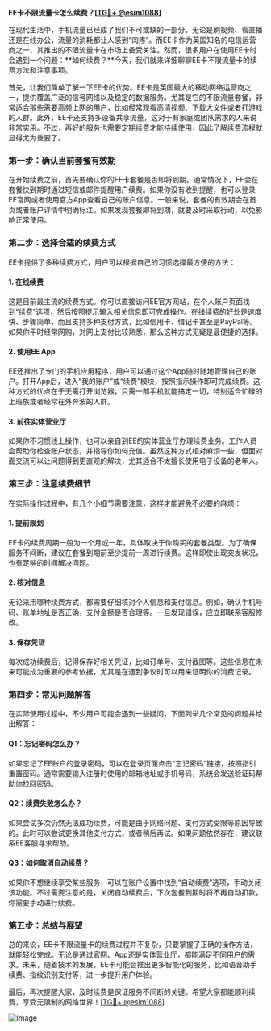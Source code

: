 **EE卡不限流量卡怎么续费？[[TG💪+ @esim1088](https://t.me/s/esim1088)]**

在现代生活中，手机流量已经成了我们不可或缺的一部分。无论是刷视频、看直播还是在线办公，流量的消耗都让人感到“肉疼”。而EE卡作为英国知名的电信运营商之一，其推出的不限流量卡在市场上备受关注。然而，很多用户在使用EE卡时会遇到一个问题：**如何续费？**今天，我们就来详细聊聊EE卡不限流量卡的续费方法和注意事项。

首先，让我们简单了解一下EE卡的优势。EE卡是英国最大的移动网络运营商之一，提供覆盖广泛的信号网络以及稳定的数据服务。尤其是它的不限流量套餐，非常适合那些需要高频上网的用户，比如经常观看高清视频、下载大文件或者打游戏的人群。此外，EE卡还支持多设备共享流量，这对于有家庭或团队需求的人来说非常实用。不过，再好的服务也需要定期续费才能持续使用，因此了解续费流程就显得尤为重要了。

### **第一步：确认当前套餐有效期**

在开始续费之前，首先要确认你的EE卡套餐是否即将到期。通常情况下，EE会在套餐快到期时通过短信或邮件提醒用户续费。如果你没有收到提醒，也可以登录EE官网或者使用官方App查看自己的账户信息。一般来说，套餐的有效期会在首页或者账户详情中明确标注。如果发现套餐即将到期，就要及时采取行动，以免影响正常使用。

### **第二步：选择合适的续费方式**

EE卡提供了多种续费方式，用户可以根据自己的习惯选择最方便的方法：

#### **1. 在线续费**
这是目前最主流的续费方式。你可以直接访问EE官方网站，在个人账户页面找到“续费”选项，然后按照提示输入相关信息即可完成操作。在线续费的好处是速度快、步骤简单，而且支持多种支付方式，比如信用卡、借记卡甚至是PayPal等。如果你平时经常网购，对网上支付比较熟悉，那么这种方式无疑是最便捷的选择。

#### **2. 使用EE App**
EE还推出了专门的手机应用程序，用户可以通过这个App随时随地管理自己的账户。打开App后，进入“我的账户”或“续费”模块，按照指示操作即可完成续费。这种方式的优点在于无需打开浏览器，只需一部手机就能搞定一切，特别适合忙碌的上班族或者经常在外奔波的人群。

#### **3. 前往实体营业厅**
如果你不习惯线上操作，也可以亲自到EE的实体营业厅办理续费业务。工作人员会帮助你检查账户状态，并指导你如何充值。虽然这种方式相对麻烦一些，但面对面交流可以让问题得到更直观的解决，尤其适合不太擅长使用电子设备的老年人。

### **第三步：注意续费细节**

在实际操作过程中，有几个小细节需要注意，这样才能避免不必要的麻烦：

#### **1. 提前规划**
EE卡的续费周期一般为一个月或一年，具体取决于你购买的套餐类型。为了确保服务不间断，建议在套餐到期前至少提前一周进行续费。这样即使出现突发状况，也有足够的时间解决问题。

#### **2. 核对信息**
无论采用哪种续费方式，都需要仔细核对个人信息和支付信息。例如，确认手机号码、账单地址是否正确，支付金额是否合理等。一旦发现错误，应立即联系客服修改。

#### **3. 保存凭证**
每次成功续费后，记得保存好相关凭证，比如订单号、支付截图等。这些信息在未来可能成为重要的参考依据，尤其是在遇到争议时可以用来证明你的消费记录。

### **第四步：常见问题解答**

在实际使用过程中，不少用户可能会遇到一些疑问，下面列举几个常见的问题并给出解答：

#### **Q1：忘记密码怎么办？**
如果忘记了EE账户的登录密码，可以在登录页面点击“忘记密码”链接，按照指引重置密码。通常需要输入注册时使用的邮箱地址或手机号码，系统会发送验证码帮助你找回密码。

#### **Q2：续费失败怎么办？**
如果尝试多次仍然无法成功续费，可能是由于网络问题、支付方式受限等原因导致的。此时可以尝试更换其他支付方式，或者稍后再试。如果问题依然存在，建议联系EE客服寻求帮助。

#### **Q3：如何取消自动续费？**
如果你不想继续享受某些服务，可以在账户设置中找到“自动续费”选项，手动关闭该功能。不过需要注意的是，关闭自动续费后，下次套餐到期时将不再自动扣款，你需要手动进行续费。

### **第五步：总结与展望**

总的来说，EE卡不限流量卡的续费过程并不复杂，只要掌握了正确的操作方法，就能轻松完成。无论是通过官网、App还是实体营业厅，都能满足不同用户的需求。未来，随着技术的发展，EE卡可能会推出更多智能化的服务，比如语音助手续费、指纹识别支付等，进一步提升用户体验。

最后，再次提醒大家，及时续费是保证服务不间断的关键。希望大家都能顺利续费，享受无限制的网络世界！[[TG💪+ @esim1088](https://t.me/s/esim1088)] 

![Image](https://i.postimg.cc/4NQfJmqS/Snipaste-2025-05-13-00-14-12.png)